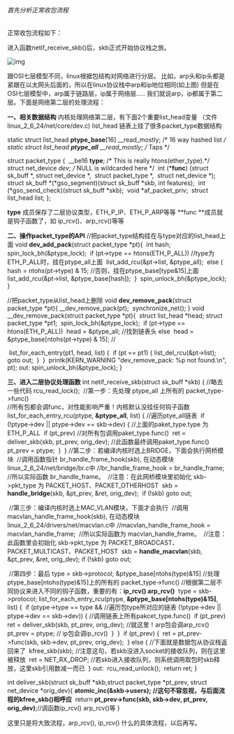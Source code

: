 ###### 首先分析正常收包流程

正常收包流程如下：

进入函数netif_receive_skb()后，skb正式开始协议栈之旅。

![img](http://blog.chinaunix.net/attachment/201108/3/24148050_1312338439sZa0.jpg)



跟OSI七层模型不同，linux根据包结构对网络进行分层。
比如，arp头和ip头都是紧跟在以太网头后面的，所以在linux协议栈中arp和ip地位相同(如上图)
但是在OSI七层模型中，arp属于链路层，ip属于网络层..... 
我们就说arp，ip都属于第二层。下面是网络第二层的处理流程：

**一、相关数据结构**
内核处理网络第二层，有下面2个重要list_head变量 （文件linux_2_6_24/net/core/dev.c)
list_head 链表上挂了很多packet_type数据结构

static struct list_head **ptype_base**[16] __read_mostly;   /* 16 way hashed list */
static struct list_head **ptype_all** __read_mostly;        /* Taps */

struct packet_type {
​    __be16 **type**;                /* This is really htons(ether_type).*/
​    struct net_device   *dev;   /* NULL is wildcarded here       */
​    int     (***func**) (struct sk_buff *,
​                     struct net_device *,
​                     struct packet_type *,
​                     struct net_device *);
​    struct sk_buff    *(*gso_segment)(struct sk_buff *skb, int features);
​    int    (*gso_send_check)(struct sk_buff *skb);
​    void   *af_packet_priv;
​    struct list_head    list;
};

**type** 成员保存了二层协议类型，ETH_P_IP、ETH_P_ARP等等
**func **成员就是钩子函数了，如 ip_rcv()、arp_rcv()等等



**二、操作packet_type的API**
//把packet_type结构挂在与type对应的list_head上面
void **dev_add_pack**(struct packet_type *pt){
​    int hash;
​    spin_lock_bh(&ptype_lock);
​    if (pt->type == htons(ETH_P_ALL))        //type为ETH_P_ALL时，挂在ptype_all上面
​        list_add_rcu(&pt->list, &ptype_all);
​    else {
​        hash = ntohs(pt->type) & 15;         //否则，挂在ptype_base[type&15]上面
​        list_add_rcu(&pt->list, &ptype_base[hash]);
​    }
​    spin_unlock_bh(&ptype_lock);
}

//把packet_type从list_head上删除
void **dev_remove_pack**(struct packet_type *pt){
​    __dev_remove_pack(pt);
​    synchronize_net();
}
void __dev_remove_pack(struct packet_type *pt){
​    struct list_head *head;
​    struct packet_type *pt1;
​    spin_lock_bh(&ptype_lock);
​    if (pt->type == htons(ETH_P_ALL))
​        head = &ptype_all;                        //找到链表头
​    else
​        head = &ptype_base[ntohs(pt->type) & 15]; //

​    list_for_each_entry(pt1, head, list) {
​        if (pt == pt1) {
​            list_del_rcu(&pt->list);
​            goto out;
​        }
​    }
​    printk(KERN_WARNING "dev_remove_pack: %p not found.\n", pt);
out:
​    spin_unlock_bh(&ptype_lock);
}

**三、进入二层协议处理函数**
int netif_receive_skb(struct sk_buff *skb)
{
   //略去一些代码
​    rcu_read_lock();
​    //第一步：先处理 ptype_all 上所有的 packet_type->func()            
​    //所有包都会调func，对性能影响严重！内核默认没挂任何钩子函数
​    list_for_each_entry_rcu(ptype, **&ptype_all**, list) {  //遍历ptye_all链表
​        if (!ptype->dev || ptype->dev == skb->dev) {    //上面的paket_type.type 为 ETH_P_ALL
​            if (pt_prev)                                //对所有包调用paket_type.func()
​                ret = deliver_skb(skb, pt_prev, orig_dev); //此函数最终调用paket_type.func()
​            pt_prev = ptype;
​        }
​    }
​    //第二步：若编译内核时选上BRIDGE，下面会执行网桥模块
​    //调用函数指针 br_handle_frame_hook(skb), 在动态模块 linux_2_6_24/net/bridge/br.c中
​    //br_handle_frame_hook = br_handle_frame;
​    //所以实际函数 br_handle_frame。
​    //注意：在此网桥模块里初始化 skb->pkt_type 为 PACKET_HOST、PACKET_OTHERHOST
​    skb = **handle_bridge**(skb, &pt_prev, &ret, orig_dev);
​    if (!skb) goto out;

​    //第三步：编译内核时选上MAC_VLAN模块，下面才会执行
​    //调用 macvlan_handle_frame_hook(skb), 在动态模块linux_2_6_24/drivers/net/macvlan.c中
​    //macvlan_handle_frame_hook = macvlan_handle_frame; 
​    //所以实际函数为 macvlan_handle_frame。 
​    //注意：此函数里会初始化 skb->pkt_type 为 PACKET_BROADCAST、PACKET_MULTICAST、PACKET_HOST
​    skb = **handle_macvlan**(skb, &pt_prev, &ret, orig_dev);
​    if (!skb)  goto out;

​    //第四步：最后 type = skb->protocol; &ptype_base[ntohs(type)&15]
​    //处理ptype_base[ntohs(type)&15]上的所有的 packet_type->func()
​    //根据第二层不同协议来进入不同的钩子函数，重要的有：**ip_rcv() arp_rcv()**
​    type = skb->protocol;
​    list_for_each_entry_rcu(ptype, **&ptype_base[ntohs(type)&15]**, list) {
​        if (ptype->type == type &&                      //遍历包type所对应的链表
​            (!ptype->dev || ptype->dev == skb->dev)) {  //调用链表上所有pakcet_type.func()
​            if (pt_prev)
​                ret = deliver_skb(skb, pt_prev, orig_dev); //就这里！arp包会调arp_rcv()
​            pt_prev = ptype;                               //        ip包会调ip_rcv()
​        }
​    }
​    if (pt_prev) {
​        ret = pt_prev->func(skb, skb->dev, pt_prev, orig_dev);
​    } else {               //下面就是数据包从协议栈返回来了
​        kfree_skb(skb);    //注意这句，若skb没进入socket的接收队列，则在这里被释放
​        ret = NET_RX_DROP; //若skb进入接收队列，则系统调用取包时skb释放，这里skb引用数减一而已
​    }
out:
​    rcu_read_unlock();
​    return ret;
}

int deliver_skb(struct sk_buff *skb,struct packet_type *pt_prev, struct net_device *orig_dev){
​    **atomic_inc(&skb->users);** **//这句不容忽视，与后面流程的kfree_skb()相呼应**
​    return **pt_prev->func(skb, skb->dev, pt_prev, orig_dev)**;//调函数ip_rcv() arp_rcv()等
}

这里只是将大致流程，arp_rcv(), ip_rcv() 什么的具体流程，以后再写。